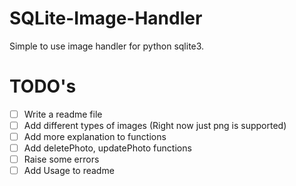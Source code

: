 # SQLite-Image-Handler
Simple to use image handler for python sqlite3.

# TODO's
- [ ] Write a readme file
- [ ] Add different types of images (Right now just png is supported)
- [ ] Add more explanation to functions
- [ ] Add deletePhoto, updatePhoto functions
- [ ] Raise some errors
- [ ] Add Usage to readme
